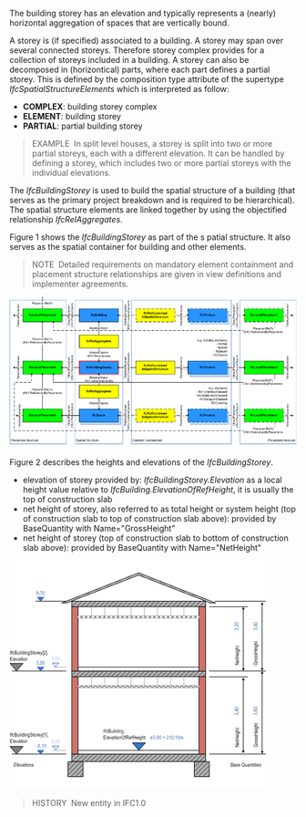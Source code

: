 The building storey has an elevation and typically represents a (nearly) horizontal aggregation of spaces that are vertically bound.

A storey is (if specified) associated to a building. A storey may span over several connected storeys. Therefore storey complex provides for a collection of storeys included in a building. A storey can also be decomposed in (horizontical) parts, where each part defines a partial storey. This is defined by the composition type attribute of the supertype _IfcSpatialStructureElements_ which is interpreted as follow:

* **COMPLEX**: building storey complex
* **ELEMENT**: building storey
* **PARTIAL**: partial building storey

> EXAMPLE&nbsp; In split level houses, a storey is split into two or more partial storeys, each with a different elevation. It can be handled by defining a storey, which includes two or more partial storeys with the individual elevations.

The _IfcBuildingStorey_ is used to build the spatial structure of a building (that serves as the primary project breakdown and is required to be hierarchical). The spatial structure elements are linked together by using the objectified relationship _IfcRelAggregates_.

Figure 1 shows the _IfcBuildingStorey_ as part of the s patial structure. It also serves as the spatial container for building and other elements.

> NOTE&nbsp; Detailed requirements on mandatory element containment and placement structure relationships are given in view definitions and implementer agreements.

!["IfcBuildingStorey as part of a spatial structure"](../../../../../../figures/ifcbuildingstorey-spatialstructure.png "Figure 1 &mdash; Building storey composition")

Figure 2 describes the heights and elevations of the _IfcBuildingStorey_.

* elevation of storey provided by: _IfcBuildingStorey.Elevation_ as a local height value relative to _IfcBuilding.ElevationOfRefHeight_, it is usually the top of construction slab
* net height of storey, also referred to as total height or system height (top of construction slab to top of construction slab above): provided by BaseQuantity with Name="GrossHeight"
* net height of storey (top of construction slab to bottom of construction slab above): provided by BaseQuantity with Name="NetHeight"

!["space heights"](../../../../../../figures/ifcbuildingstorey_heights.png "Figure 2 &mdash; Building storey elevations")

> HISTORY&nbsp; New entity in IFC1.0